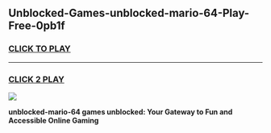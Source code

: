 
## Unblocked-Games-unblocked-mario-64-Play-Free-0pb1f
<h3>
<a href="https://premium76.site?title=unblocked-mario-64&ref=19M">CLICK TO PLAY</a></h3>
<hr>

<h3>
<a href="https://premium76.site?title=unblocked-mario-64&ref=19M">CLICK 2 PLAY</a>
  
</h3>

<a href="https://premium76.site?title=unblocked-mario-64&ref=19M"><img src="https://clearcache.store/games.png"></a>


**unblocked-mario-64 games unblocked: Your Gateway to Fun and Accessible Online Gaming**
